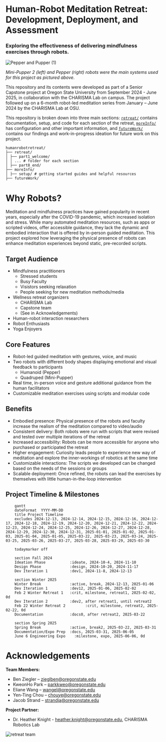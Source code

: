 # Human-Robot Meditation Retreat: Development, Deployment, and Assessment
### Exploring the effectiveness of delivering mindfulness exercises through robots.
![Pepper and Pupper (1)](https://github.com/user-attachments/assets/49448785-82ee-4e6e-9d2b-cd35934d44fe)


_Mini-Pupper 2 (left) and Pepper (right) robots were the main systems used for this project as pictured above._

This repository and its contents were developed as part of a Senior Capstone project at Oregon State University from September 2024 - June 2025, in collaboration with the CHARISMA Lab on campus. The project followed up on a 6-month robot-led meditation series from January – June 2024 by the CHARISMA Lab at OSU.

This repository is broken down into three main sections: [```retreat/```](./retreat/) contains documentation, setup, and code for each section of the retreat, [```moreInfo/```](./moreInfo/) has configuration and other important information, and [```futureWork/```](./futureWork/) contains our findings and work-in-progress ideation for future work on this project.


<!--Update as structure is changed-->
```
humanrobotretreat/
├── retreat/
│ ├── part1_welcome/
│ │ ... # folder for each section
│ ├── part8_end/ 
├── moreInfo/
│ ├── setup/ # getting started guides and helpful resources
├── futureWork/
```

# Why Robots?

Meditation and mindfulness practices have gained popularity in recent years, especially after the COVID-19 pandemic, which increased isolation and stress. While many automated meditation resources, such as apps or scripted videos, offer accessible guidance, they lack the dynamic and embodied interaction that is offered by in-person guided meditation. This project explored how leveraging the physical presence of robots can enhance meditation experiences beyond static, pre-recorded scripts.

## Target Audience
- Mindfulness practitioners
  - Stressed students
  - Busy Faculty
  - Visistors seeking relaxation
  - People seeking for new meditation methods/media
- Wellness retreat organizers
    - CHARISMA Lab
    - Capstone team
    - (See in Acknowledgements) 
- Human-robot interaction researchers
- Robot Enthusiasts
- Yoga Enjoyers

## Core Features
- Robot-led guided meditation with gestures, voice, and music
- Two robots with different body shapes displaying emotional and visual feedback to participants
  - Humanoid (Pepper)
  - Quadruped (Mini-Pupper)
- Real time, in-person voice and gesture additional guidance from the human facilitators
- Customizable meditation exercises using scripts and modular code

## Benefits

- Embodied presence: Physical presence of the robots and faculty increase the realism of the meditation compared to video/audio  
- Consistent delivery: Both robots were run with scripts that were revised and tested over multiple iterations of the retreat
- Increased accessibility: Robots can be more accessible for anyone who purchased or participated the retreat
- Higher engagement: Curiosity leads people to experience new way of meditation and explore the inner-workings of robotics at the same time
- Customizable interactions: The scripts we developed can be changed based on the needs of the sessions or groups
- Scalable deployment: Once refined, the robots can lead the exercises by themselves with little human-in-the-loop intervention


<!--This needs to be updated to just be important milestones, maybe a Gantt chart? -->
## Project Timeline & Milestones

```mermaid
    gantt
    dateFormat  YYYY-MM-DD
    title Project Timeline
    excludes 2024-12-13, 2024-12-14, 2024-12-15, 2024-12-16, 2024-12-17, 2024-12-18, 2024-12-19, 2024-12-20, 2024-12-21, 2024-12-22, 2024-12-23, 2024-12-24, 2024-12-25, 2024-12-26, 2024-12-27, 2024-12-28, 2024-12-29, 2024-12-30, 2024-12-31, 2025-01-01, 2025-01-02, 2025-01-03, 2025-01-04, 2025-01-05, 2025-03-22, 2025-03-23, 2025-03-24, 2025-03-25, 2025-03-26, 2025-03-27, 2025-03-28, 2025-03-29, 2025-03-30

    todaymarker off

    section Fall 2024
    Ideation Phase           :ideate, 2024-10-4, 2024-11-10
    Design Phase             :design, 2024-10-20, 2024-11-17
    Dev Iteration 1          :dev1, 2024-11-8, 2024-12-13

    section Winter 2025
    Winter Break             :active, break, 2024-12-13, 2025-01-06
    Dev Iteration 1          :dev12, 2025-01-06, 2025-02-02
    Feb 2 Winter Retreat 1   :crit, milestone, retreat1, 2025-02-02, 0d
    Dev Iteration 2          :dev2, after retreat1, until retreat2
    Feb 22 Winter Retreat 2         :crit, milestone, retreat2, 2025-02-22, 0d
    Documentation            :docs0, after retreat2, 2025-03-22

    section Spring 2025
    Spring Break             :active, break2, 2025-03-22, 2025-03-31
    Documentation/Expo Prep  :docs, 2025-03-31, 2025-06-05
    June 6 Engineering Expo    :milestone, expo, 2025-06-06, 0d
```

# Acknowledgements

**Team Members:**
- Ben Ziegler – zieglben@oregonstate.edu
- KweonHo Park – parkkweo@oregonstate.edu
- Eliane Wang – wangel@oregonstate.edu
- Yen-Ting Chou – chouye@oregonstate.edu
- Jacob Strand – strandja@oregonstate.edu

**Project Partner:**
- Dr. Heather Knight - heather.knight@oregonstate.edu,
CHARISMA Robotics Lab

![retreat team](https://github.com/user-attachments/assets/77d1fb80-701d-434a-aa41-ea6c2ea10378)
